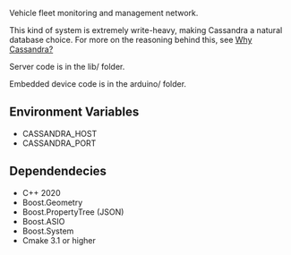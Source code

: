 Vehicle fleet monitoring and management network.

This kind of system is extremely write-heavy, making Cassandra a natural database choice. For more on the reasoning behind this, see [Why Cassandra?](#docs/cassandra.md#why-cassandra)

Server code is in the lib/ folder.

Embedded device code is in the arduino/ folder.

## Environment Variables

- CASSANDRA_HOST
- CASSANDRA_PORT

## Dependendecies

- C++ 2020
- Boost.Geometry
- Boost.PropertyTree (JSON)
- Boost.ASIO
- Boost.System
- Cmake 3.1 or higher
